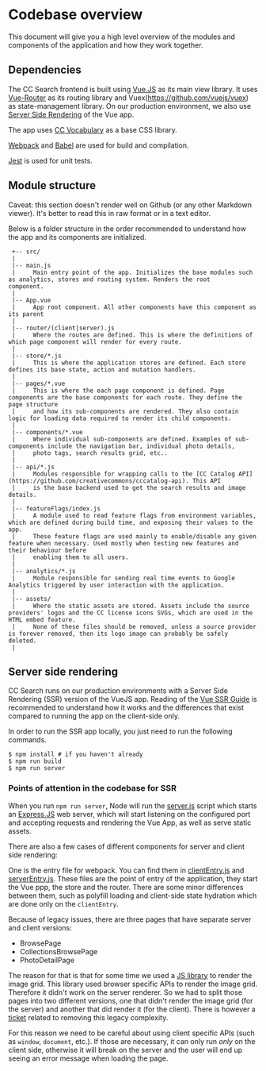 # Codebase overview

This document will give you a high level overview of the modules and components of the application and how they work together.

## Dependencies

The CC Search frontend is built using [Vue.JS](https://vuejs.org/) as its main view library. It uses [Vue-Router](https://router.vuejs.org/) as its routing library and Vuex(https://github.com/vuejs/vuex) as state-management library. On our production environment, we also use [Server Side Rendering](https://ssr.vuejs.org/) of the Vue app.

The app uses [CC Vocabulary](https://github.com/creativecommons/vocabulary) as a base CSS library.

[Webpack](https://webpack.js.org/) and [Babel](https://babeljs.io/) are used for build and compilation.

[Jest](https://jestjs.io/) is used for unit tests.

## Module structure

Caveat: this section doesn't render well on Github (or any other Markdown viewer). It's better to read this in raw format or in a text editor.

Below is a folder structure in the order recommended to understand how the app and its components are initialized.
```
 +-- src/
 | 
 |-- main.js
 |     Main entry point of the app. Initializes the base modules such as analytics, stores and routing system. Renders the root    component.
 |
 |-- App.vue
 |     App root component. All other components have this component as its parent
 |
 |-- router/(client|server).js
 |     Where the routes are defined. This is where the definitions of which page component will render for every route.
 |
 |-- store/*.js
 |     This is where the application stores are defined. Each store defines its base state, action and mutation handlers.
 |
 |-- pages/*.vue
 |     This is where the each page component is defined. Page components are the base components for each route. They define the page structure
 |     and how its sub-components are rendered. They also contain logic for loading data required to render its child components.
 |
 |-- components/*.vue
 |     Where individual sub-components are defined. Examples of sub-components include the navigation bar, individual photo details,
 |     photo tags, search results grid, etc..
 |
 |-- api/*.js
 |     Modules responsible for wrapping calls to the [CC Catalog API](https://github.com/creativecommons/cccatalog-api). This API
 |     is the base backend used to get the search results and image details.
 |
 |-- featureFlags/index.js
 |     A module used to read feature flags from environment variables, which are defined during build time, and exposing their values to the app.
 |     These feature flags are used mainly to enable/disable any given feature when necessary. Used mostly when testing new features and their behaviour before
 |     enabling them to all users.
 |
 |-- analytics/*.js
 |     Module responsible for sending real time events to Google Analytics triggered by user interaction with the application.
 |
 |-- assets/
 |     Where the static assets are stored. Assets include the source providers' logos and the CC license icons SVGs, which are used in the HTML embed feature.
 |     None of these files should be removed, unless a source provider is forever removed, then its logo image can probably be safely deleted.
 |
```

## Server side rendering

CC Search runs on our production environments with a Server Side Rendering (SSR) version of the VueJS app. Reading of the [Vue SSR Guide](https://ssr.vuejs.org/guide/) is recommended to understand how it works and the differences that exist compared to running the app on the client-side only.

In order to run the SSR app locally, you just need to run the following commands.

```
$ npm install # if you haven't already
$ npm run build
$ npm run server
```

### Points of attention in the codebase for SSR

When you run `npm run server`, Node will run the [server.js](./server.js) script which starts an [Express.JS](https://expressjs.com/) web server, which will start listening on the configured port and accepting requests and rendering the Vue App, as well as serve static assets.

There are also a few cases of different components for server and client side rendering:

One is the entry file for webpack. You can find them in [clientEntry.js](./src/clientEntry.js) and [serverEntry.js](./src/serverEntry.js). These files are the point of entry of the application, they start the Vue ppp, the store and the router. There are some minor differences between them, such as polyfill loading and client-side state hydration which are done only on the `clientEntry`.

Because of legacy issues, there are three pages that have separate server and client versions:

* BrowsePage
* CollectionsBrowsePage
* PhotoDetailPage

The reason for that is that for some time we used a [JS library](https://www.npmjs.com/package/vue-masonry) to render the image grid. This library used browser specific APIs to render the image grid. Therefore it didn't work on the server renderer. So we had to split those pages into two different versions, one that didn't render the image grid (for the server) and another that did render it (for the client). There is however a [ticket](https://github.com/creativecommons/cccatalog-frontend/issues/934) related to removing this legacy complexity.

For this reason we need to be careful about using client specific APIs (such as `window`, `document`, etc.). If those are necessary, it can only run *only* on the client side, otherwise it will break on the server and the user will end up seeing an error message when loading the page.
